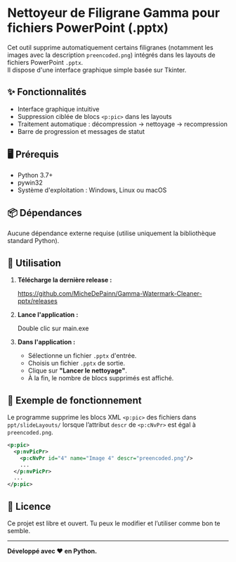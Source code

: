 
# Nettoyeur de Filigrane Gamma pour fichiers PowerPoint (.pptx)

Cet outil supprime automatiquement certains filigranes (notamment les images avec la description `preencoded.png`) intégrés dans les layouts de fichiers PowerPoint `.pptx`.  
Il dispose d'une interface graphique simple basée sur Tkinter.

## ✨ Fonctionnalités

- Interface graphique intuitive
- Suppression ciblée de blocs `<p:pic>` dans les layouts
- Traitement automatique : décompression → nettoyage → recompression
- Barre de progression et messages de statut

## 🖥️ Prérequis

- Python 3.7+
- pywin32
- Système d'exploitation : Windows, Linux ou macOS

## 📦 Dépendances

Aucune dépendance externe requise (utilise uniquement la bibliothèque standard Python).

## 🚀 Utilisation

1. **Télécharge la dernière release :**

   https://github.com/MicheDePainn/Gamma-Watermark-Cleaner-pptx/releases

2. **Lance l'application :**

   Double clic sur main.exe

3. **Dans l'application :**
   - Sélectionne un fichier `.pptx` d'entrée.
   - Choisis un fichier `.pptx` de sortie.
   - Clique sur **"Lancer le nettoyage"**.
   - À la fin, le nombre de blocs supprimés est affiché.

## 📁 Exemple de fonctionnement

Le programme supprime les blocs XML `<p:pic>` des fichiers dans `ppt/slideLayouts/` lorsque l’attribut `descr` de `<p:cNvPr>` est égal à `preencoded.png`.

```xml
<p:pic>
  <p:nvPicPr>
    <p:cNvPr id="4" name="Image 4" descr="preencoded.png"/>
    ...
  </p:nvPicPr>
  ...
</p:pic>
```

## 📃 Licence

Ce projet est libre et ouvert. Tu peux le modifier et l’utiliser comme bon te semble.

---

**Développé avec ❤️ en Python.**
